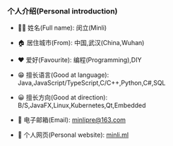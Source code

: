 ### 个人介绍(Personal introduction)

* 👨‍💻‍ 姓名(Full name): 闵立(Minli)

* 🏠 居住城市(From): 中国,武汉(China,Wuhan)

* ❤ 爱好(Favourite): 编程(Programming),DIY

* 😁 擅长语言(Good at language): Java,JavaScript/TypeScript,C/C++,Python,C#,SQL

* 😀 擅长方向(Good at direction): B/S,JavaFX,Linux,Kubernetes,Qt,Embedded

* 💬 电子邮箱(Email): minlipre@163.com

* 🔗 个人网页(Personal website): [minli.ml](https://minli.ml)

